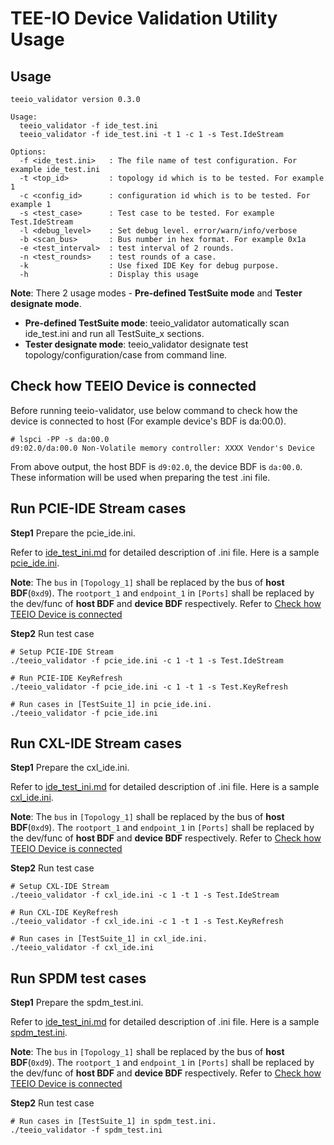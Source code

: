 # TEE-IO Device Validation Utility Usage

## Usage
```
teeio_validator version 0.3.0

Usage:
  teeio_validator -f ide_test.ini
  teeio_validator -f ide_test.ini -t 1 -c 1 -s Test.IdeStream

Options:
  -f <ide_test.ini>   : The file name of test configuration. For example ide_test.ini
  -t <top_id>         : topology id which is to be tested. For example 1
  -c <config_id>      : configuration id which is to be tested. For example 1
  -s <test_case>      : Test case to be tested. For example Test.IdeStream
  -l <debug_level>    : Set debug level. error/warn/info/verbose
  -b <scan_bus>       : Bus number in hex format. For example 0x1a
  -e <test_interval>  : test interval of 2 rounds.
  -n <test_rounds>    : test rounds of a case.
  -k                  : Use fixed IDE Key for debug purpose.
  -h                  : Display this usage
```

**Note**:
There 2 usage modes - **Pre-defined TestSuite mode** and **Tester designate mode**.
- **Pre-defined TestSuite mode**: teeio_validator automatically scan ide_test.ini and run all TestSuite_x sections.
- **Tester designate mode**: teeio_validator designate test topology/configuration/case from command line.

## Check how TEEIO Device is connected
Before running teeio-validator, use below command to check how the device is connected to host (For example device's BDF is da:00.0).
```
# lspci -PP -s da:00.0
d9:02.0/da:00.0 Non-Volatile memory controller: XXXX Vendor's Device
```
From above output, the host BDF is ```d9:02.0```, the device BDF is ```da:00.0```. These information will be used when preparing the test .ini file.

## Run PCIE-IDE Stream cases
**Step1** Prepare the pcie_ide.ini.

Refer to [ide_test_ini.md](../doc/ide_test_ini.md) for detailed description of .ini file. Here is a sample [pcie_ide.ini](./sample_ini/pcie_ide.ini).

**Note**: The ```bus``` in ```[Topology_1]``` shall be replaced by the bus of **host BDF**(```0xd9```). The ```rootport_1``` and ```endpoint_1``` in ```[Ports]``` shall be replaced by the dev/func of **host BDF** and **device  BDF** respectively. Refer to [Check how TEEIO Device is connected](#check-how-teeio-device-is-connected)

**Step2** Run test case

```
# Setup PCIE-IDE Stream
./teeio_validator -f pcie_ide.ini -c 1 -t 1 -s Test.IdeStream

# Run PCIE-IDE KeyRefresh
./teeio_validator -f pcie_ide.ini -c 1 -t 1 -s Test.KeyRefresh

# Run cases in [TestSuite_1] in pcie_ide.ini.
./teeio_validator -f pcie_ide.ini
```

## Run CXL-IDE Stream cases
**Step1** Prepare the cxl_ide.ini.

Refer to [ide_test_ini.md](../doc/ide_test_ini.md) for detailed description of .ini file. Here is a sample [cxl_ide.ini](./sample_ini/cxl_ide.ini).

**Note**: The ```bus``` in ```[Topology_1]``` shall be replaced by the bus of **host BDF**(```0xd9```). The ```rootport_1``` and ```endpoint_1``` in ```[Ports]``` shall be replaced by the dev/func of **host BDF** and **device  BDF** respectively. Refer to [Check how TEEIO Device is connected](#check-how-teeio-device-is-connected)

**Step2** Run test case

```
# Setup CXL-IDE Stream
./teeio_validator -f cxl_ide.ini -c 1 -t 1 -s Test.IdeStream

# Run CXL-IDE KeyRefresh
./teeio_validator -f cxl_ide.ini -c 1 -t 1 -s Test.KeyRefresh

# Run cases in [TestSuite_1] in cxl_ide.ini.
./teeio_validator -f cxl_ide.ini
```

## Run SPDM test cases
**Step1** Prepare the spdm_test.ini.

Refer to [ide_test_ini.md](../doc/ide_test_ini.md) for detailed description of .ini file. Here is a sample [spdm_test.ini](./sample_ini/spdm_test.ini).

**Note**: The ```bus``` in ```[Topology_1]``` shall be replaced by the bus of **host BDF**(```0xd9```). The ```rootport_1``` and ```endpoint_1``` in ```[Ports]``` shall be replaced by the dev/func of **host BDF** and **device  BDF** respectively. Refer to [Check how TEEIO Device is connected](#check-how-teeio-device-is-connected)

**Step2** Run test case

```
# Run cases in [TestSuite_1] in spdm_test.ini.
./teeio_validator -f spdm_test.ini
```